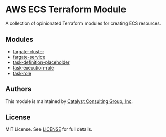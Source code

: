 # AWS ECS Terraform Module

A collection of opinionated Terraform modules for creating ECS resources.

## Modules

- [fargate-cluster](./modules/fargate-cluster/README.md)
- [fargate-service](./modules/fargate-service/README.md)
- [task-definition-placeholder](./modules/task-definition-placeholder/README.md)
- [task-execution-role](./modules/task-role/README.md)
- [task-role](./modules/task-role/README.md)

## Authors

This module is maintained by [Catalyst Consulting Group, Inc](https://github.com/Catalyst-Consulting-Group).

## License

MIT License. See [LICENSE](./LICENSE) for full details.
